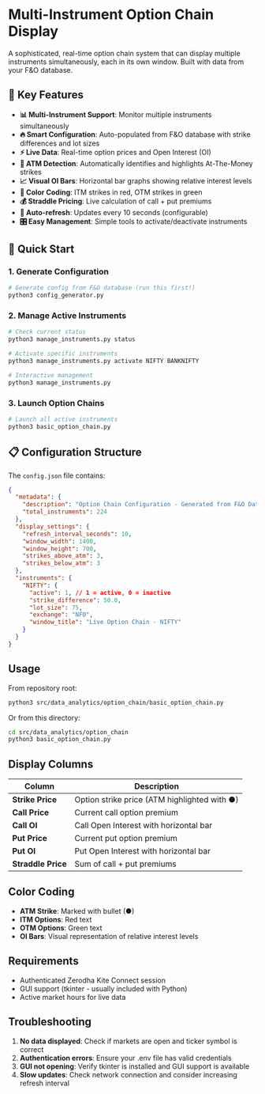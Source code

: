 # Multi-Instrument Option Chain Display

A sophisticated, real-time option chain system that can display multiple instruments simultaneously, each in its own window. Built with data from your F&O database.

## 🚀 Key Features

- **📊 Multi-Instrument Support**: Monitor multiple instruments simultaneously
- **🔥 Smart Configuration**: Auto-populated from F&O database with strike differences and lot sizes
- **⚡ Live Data**: Real-time option prices and Open Interest (OI)
- **🎯 ATM Detection**: Automatically identifies and highlights At-The-Money strikes
- **📈 Visual OI Bars**: Horizontal bar graphs showing relative interest levels
- **🌈 Color Coding**: ITM strikes in red, OTM strikes in green
- **💰 Straddle Pricing**: Live calculation of call + put premiums
- **🔄 Auto-refresh**: Updates every 10 seconds (configurable)
- **🎛️ Easy Management**: Simple tools to activate/deactivate instruments

## 🎯 Quick Start

### 1. Generate Configuration

```bash
# Generate config from F&O database (run this first!)
python3 config_generator.py
```

### 2. Manage Active Instruments

```bash
# Check current status
python3 manage_instruments.py status

# Activate specific instruments
python3 manage_instruments.py activate NIFTY BANKNIFTY

# Interactive management
python3 manage_instruments.py
```

### 3. Launch Option Chains

```bash
# Launch all active instruments
python3 basic_option_chain.py
```

## 📋 Configuration Structure

The `config.json` file contains:

```json
{
  "metadata": {
    "description": "Option Chain Configuration - Generated from F&O Database",
    "total_instruments": 224
  },
  "display_settings": {
    "refresh_interval_seconds": 10,
    "window_width": 1400,
    "window_height": 700,
    "strikes_above_atm": 3,
    "strikes_below_atm": 3
  },
  "instruments": {
    "NIFTY": {
      "active": 1, // 1 = active, 0 = inactive
      "strike_difference": 50.0,
      "lot_size": 75,
      "exchange": "NFO",
      "window_title": "Live Option Chain - NIFTY"
    }
  }
}
```

## Usage

From repository root:

```bash
python3 src/data_analytics/option_chain/basic_option_chain.py
```

Or from this directory:

```bash
cd src/data_analytics/option_chain
python3 basic_option_chain.py
```

## Display Columns

| Column             | Description                                  |
| ------------------ | -------------------------------------------- |
| **Strike Price**   | Option strike price (ATM highlighted with ●) |
| **Call Price**     | Current call option premium                  |
| **Call OI**        | Call Open Interest with horizontal bar       |
| **Put Price**      | Current put option premium                   |
| **Put OI**         | Put Open Interest with horizontal bar        |
| **Straddle Price** | Sum of call + put premiums                   |

## Color Coding

- **ATM Strike**: Marked with bullet (●)
- **ITM Options**: Red text
- **OTM Options**: Green text
- **OI Bars**: Visual representation of relative interest levels

## Requirements

- Authenticated Zerodha Kite Connect session
- GUI support (tkinter - usually included with Python)
- Active market hours for live data

## Troubleshooting

1. **No data displayed**: Check if markets are open and ticker symbol is correct
2. **Authentication errors**: Ensure your .env file has valid credentials
3. **GUI not opening**: Verify tkinter is installed and GUI support is available
4. **Slow updates**: Check network connection and consider increasing refresh interval
